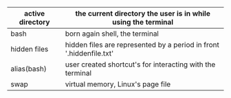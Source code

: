 
| active directory | the current directory the user is in while using the terminal       |
| ---------------- | ------------------------------------------------------------------- |
| bash             | born again shell, the terminal                                      |
| hidden files     | hidden files are represented by a period in front '.hiddenfile.txt' |
| alias(bash)      | user created shortcut's for interacting with the terminal           |
| swap             | virtual memory, Linux's page file                                   |

